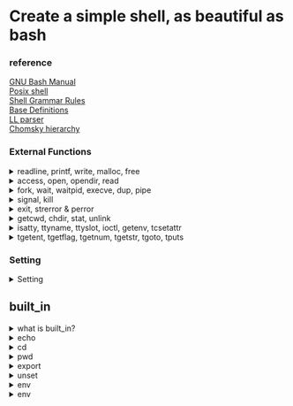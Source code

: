 # Create a simple shell, as beautiful as bash

### reference  

[GNU Bash Manual][bash]  
[Posix shell][posix]  
[Shell Grammar Rules][shell]  
[Base Definitions][base]  
[LL parser][ll]  
[Chomsky hierarchy][chom]

[bash]: https://www.gnu.org/software/bash/manual/bash.html
[posix]: https://pubs.opengroup.org/onlinepubs/9699919799/utilities/contents.html
[shell]: https://pubs.opengroup.org/onlinepubs/009604499/utilities/xcu_chap02.html#tag_02_10_02
[base]: https://pubs.opengroup.org/onlinepubs/9699919799.2018edition/
[ll]: https://en.wikipedia.org/wiki/LL_parser
[chom]: https://en.wikipedia.org/wiki/Chomsky_hierarchy


### External Functions  
<details>  
<summary>readline, printf, write, malloc, free </summary>
<div markdown="1">

### readline
Reads a line from the user input (stdin) and returns it as a dynamically allocated string. The user can edit the input line with various editing commands similar to those used in Unix command line environments.  
```c
#include <stdio.h>
#include <readline/readline.h>
#include <readline/history.h>

int main() {
    char *input = readline("Enter a string: ");
    printf("You entered: %s\n", input);
    free(input);
    return 0;
}
```

### rl_clear_history
Clears the entire history of input lines previously read by readline.  
```c
#include <readline/readline.h>
#include <readline/history.h>

void clear_history_and_exit() {
    rl_clear_history();
    exit(0);
}
```

### rl_on_new_line
Indicates that the cursor is on a new line, allowing readline to maintain proper screen output.
```c
#include <readline/readline.h>

void print_new_line() {
    rl_on_new_line();
    rl_redisplay();
}
```

### rl_replace_line
Replaces the current line buffer with a new string, without redisplaying the new line.   
```c
#include <readline/readline.h>

void replace_current_line(const char *new_line) {
    rl_replace_line(new_line, 0);
}
```

### rl_redisplay
Refreshes the display of the input line, useful after modifying the line buffer.   
```c
#include <readline/readline.h>

void refresh_display() {
    rl_redisplay();
}
```

### add_history
Adds the recently-read line to the input history, allowing the user to recall previous lines.   
```c
#include <readline/readline.h>
#include <readline/history.h>

void add_input_to_history(const char *input) {
    add_history(input);
}
```

### printf
Formats and prints a string to the stdout (standard output).   
```c
#include <stdio.h>

int main() {
    int age = 25;
    printf("I am %d years old.\n", age);
    return 0;
}
```

### write
Writes a specified number of bytes from a buffer to a file descriptor.   
```c
#include <unistd.h>
#include <fcntl.h>

int main() {
    int fd = open("test.txt", O_WRONLY | O_CREAT, 0644);
    if (fd == -1) {
        return 1;
    }

    const char *text = "Hello, World!";
    ssize_t bytes_written = write(fd, text, 13);

    close(fd);
    return 0;
}
```

### malloc & free
malloc allocates a specified size of memory in bytes and returns a pointer to the allocated memory. free deallocates previously allocated memory pointed to by the provided pointer.   
```c
#include <stdlib.h>

int main() {
    int *arr = (int *)malloc(5 * sizeof(int));
    if (!arr) {
        return 1;
    }

    for (int i = 0; i < 5; i++) {
        arr[i] = i;
    }

    for (int i = 0; i < 5; i++) {
        printf("%d ", arr[i]);
    }

    free(arr);
    return 0;
}
```

</div>
</details>

<details>
<summary>access, open, opendir, read </summary>
<div markdown="1">

### access
Checks the access permissions of a file based on the specified mode.   
```c
#include <unistd.h>
#include <stdio.h>

int main() {
    if (access("test.txt", R_OK) == 0) {
        printf("The file test.txt is readable.\n");
    } else {
        printf("The file test.txt is not readable.\n");
    }
    return 0;
}
```

### open & close
open() opens a file with specified flags and mode, returning a file descriptor. close() closes a file descriptor, freeing up system resources.   
```c
#include <fcntl.h>
#include <unistd.h>

int main() {
    int fd = open("test.txt", O_RDONLY);
    if (fd == -1) {
        return 1;
    }

    // Do something with the file descriptor here.

    close(fd);
    return 0;
}
```

### opendir, readdir, closedir
opendir opens a directory stream, readdir reads entries from the directory stream, and closedir closes the directory stream.   
```c
#include <dirent.h>
#include <stdio.h>

int main() {
    DIR *dir = opendir(".");
    if (dir == NULL) {
        perror("Failed to open directory");
        return 1;
    }

    struct dirent *entry;
    while ((entry = readdir(dir)) != NULL) {
        printf("Found file: %s\n", entry->d_name);
    }

    closedir(dir);
    return 0;
}
```

### read
Reads a specified number of bytes from a file descriptor into a buffer.   
```c
#include <fcntl.h>
#include <unistd.h>
#include <stdio.h>

int main() {
    int fd = open("test.txt", O_RDONLY);
    if (fd == -1) {
        return 1;
    }

    char buffer[256];
    ssize_t bytes_read = read(fd, buffer, sizeof(buffer) - 1);
    buffer[bytes_read] = '\0';

    printf("Content: %s\n", buffer);

    close(fd);
    return 0;
}
```
</div>
</details>


<details>
<summary>fork, wait, waitpid, execve, dup, pipe </summary>
<div markdown="1">

### fork
Creates a new process by duplicating the calling process, resulting in a parent and child process with separate memory spaces.
```c
#include <unistd.h>
#include <stdio.h>

int main() {
    pid_t pid = fork();

    if (pid == 0) {
        printf("I am the child process with pid %d.\n", getpid());
    } else {
        printf("I am the parent process with pid %d.\n", getpid());
    }
    return 0;
}
```

### wait
Suspends the calling process until one of its child processes terminates, returning the child's process ID and exit status.
```c
#include <sys/wait.h>
#include <unistd.h>
#include <stdio.h>

int main() {
    pid_t pid = fork();

    if (pid == 0) {
        // Child process
        sleep(2);
        return 42;
    } else {
        // Parent process
        int status;
        wait(&status);
        printf("Child exited with status %d.\n", WEXITSTATUS(status));
    }
    return 0;
}
```

### waitpid
Similar to wait, but allows the calling process to wait for a specific child process or any child process that matches the specified process ID.   
```c
#include <sys/wait.h>
#include <unistd.h>
#include <stdio.h>

int main() {
    pid_t pid = fork();

    if (pid == 0) {
        // Child process
        sleep(2);
        return 42;
    } else {
        // Parent process
        int status;
        waitpid(pid, &status, 0);
        printf("Child exited with status %d.\n", WEXITSTATUS(status));
    }
    return 0;
}
```

### wait3 & wait4
These functions are similar to wait and waitpid but also return resource usage information about the child process in a struct rusage parameter.
```c
#include <sys/wait.h>
#include <sys/resource.h>
#include <unistd.h>
#include <stdio.h>

int main() {
    pid_t pid = fork();

    if (pid == 0) {
        // Child process
        sleep(2);
        return 42;
    } else {
        // Parent process
        int status;
        struct rusage usage;
        wait3(&status, 0, &usage); // Use wait4(pid, &status, 0, &usage) to wait for a specific pid
        printf("Child exited with status %d.\n", WEXITSTATUS(status));
    }
    return 0;
}
```

### execve
Replaces the current process image with a new process image specified by the given file. The new process starts executing at its main() function.
```c
#include <unistd.h>
#include <stdio.h>

int main() {
    char *argv[] = { "ls", "-l", NULL };
    char *envp[] = { NULL };

    if (execve("/bin/ls", argv, envp) == -1) {
        perror("Failed to execute ls");
    }
    return 0;
}
```

### dup & dup2
dup creates a new file descriptor that is a duplicate of the specified file descriptor, whereas dup2 duplicates a file descriptor to a specified file descriptor.   
```c
#include <fcntl.h>
#include <unistd.h>

int main() {
    int fd = open("test.txt", O_RDONLY);
    int new_fd = dup(fd);
    // new_fd now refers to the same file as fd.

    int another_fd = open("another.txt", O_RDONLY);
    dup2(fd, another_fd);
    // another_fd now refers to the same file as fd, and the previous file is closed.

    close(fd);
    close(new_fd);
    close(another_fd);
    return 0;
}
```

### pipe
Creates a unidirectional pipe, with one end for reading and the other for writing.   
```c
#include <unistd.h>
#include <stdio.h>

int main() {
    int pipefd[2];
    if (pipe(pipefd) == -1) {
        perror("Failed to create pipe");
        return 1;
    }

    pid_t pid = fork();

    if (pid == 0) {
        // Child process
        close(pipefd[0]); // Close read end
        write(pipefd[1], "Hello from child!", 17);
        close(pipefd[1]);
    } else {
        // Parent process
        close(pipefd[1]); // Close write end
        char buffer[256];
        ssize_t bytes_read = read(pipefd[0], buffer, sizeof(buffer) - 1);
        buffer[bytes_read] = '\0';
        printf("Received from child: %s\n", buffer);
        close(pipefd[0]);
    }
    return 0;
}
```
</div>
</details>


<details>
<summary>signal, kill</summary>
<div markdown="1">

### signal
Sets a function to handle a specific signal. When the signal is received, the specified handler function is called.   
```c
#include <signal.h>
#include <stdio.h>
#include <unistd.h>

void handle_signal(int sig) {
    printf("Signal %d received.\n", sig);
}

int main() {
    signal(SIGINT, handle_signal);

    while (1) {
        sleep(1);
    }
    return 0;
}
```

### sigaction
Similar to signal, but provides more control over the signal handling process. Allows for specifying additional signal handling options and obtaining the previous signal handler.  
```c
#include <signal.h>
#include <stdio.h>
#include <unistd.h>

void handle_signal(int sig) {
    printf("Signal %d received.\n", sig);
}

int main() {
    struct sigaction action;
    action.sa_handler = handle_signal;
    sigemptyset(&action.sa_mask);
    action.sa_flags = 0;

    sigaction(SIGINT, &action, NULL);

    while (1) {
        sleep(1);
    }
    return 0;
}
```

### sigemptyset & sigaddset
sigemptyset initializes a signal set to be empty. sigaddset adds a specific signal to a signal set.   
```c
#include <signal.h>

int main() {
    sigset_t set;
    sigemptyset(&set);
    sigaddset(&set, SIGINT);
    // Use the signal set with other signal-related functions
    return 0;
}
```

### kill
Sends a specific signal to a process or a group of processes.   
```c
#include <signal.h>
#include <unistd.h>
#include <stdio.h>

int main() {
    pid_t pid = fork();

    if (pid == 0) {
        // Child process
        printf("Child process started with pid %d.\n", getpid());
        while (1) {
            sleep(1);
        }
    } else {
        // Parent process
        sleep(3);
        printf("Killing child process with pid %d.\n", pid);
        kill(pid, SIGTERM);
    }
    return 0;
}
```

</div>
</details>


<details>
<summary>exit, strerror & perror </summary>
<div markdown="1">

### exit
Terminates the calling process and returns the specified exit status.   
```c
#include <stdlib.h>
#include <stdio.h>

int main() {
    printf("Exiting with status 0.\n");
    exit(0);
}
```

### strerror & perror
strerror returns a string describing an error number, and perror prints a string describing the last error encountered.   
```c
#include <errno.h>
#include <string.h>
#include <stdio.h>

int main() {
    FILE *file = fopen("nonexistent.txt", "r");
    if (file == NULL) {
        printf("Error: %s\n", strerror(errno));
        perror("Failed to open nonexistent.txt");
    }
    return 0;
}
```

</div>
</details>


<details>
<summary>getcwd, chdir, stat, unlink </summary>
<div markdown="1">

### getcwd
Gets the current working directory and stores it in the provided buffer.
```c
#include <unistd.h>
#include <stdio.h>

int main() {
    char buffer[256];
    if (getcwd(buffer, sizeof(buffer)) != NULL) {
        printf("Current working directory: %s\n", buffer);
    }
    return 0;
}
```

### chdir
Changes the current working directory of the calling process to the specified path.   
```c
#include <unistd.h>
#include <stdio.h>

int main() {
    if (chdir("/tmp") == 0) {
        printf("Changed working directory to /tmp.\n");
    } else {
        perror("Failed to change working directory");
    }
    return 0;
}
```

### stat, lstat, fstat
These functions obtain information about a file. stat() and lstat() take a file path as an argument, while fstat() takes a file descriptor. lstat() is similar to stat() but does not follow symbolic links.   
```c
#include <sys/types.h>
#include <sys/stat.h>
#include <unistd.h>
#include <stdio.h>

int main() {
    struct stat file_info;
    if (stat("test.txt", &file_info) == 0) {
        printf("Size of test.txt: %ld bytes\n", file_info.st_size);
    } else {
        perror("Failed to get file information");
    }
    return 0;
}
```

### unlink
Deletes a specified file by removing its link from the file system.   
```c
#include <unistd.h>
#include <stdio.h>

int main() {
    if (unlink("test.txt") == 0) {
        printf("Successfully deleted test.txt.\n");
    } else {
        perror("Failed to delete test.txt");
    }
    return 0;
}
```
</div>
</details>


<details>
<summary>isatty, ttyname, ttyslot, ioctl, getenv, tcsetattr </summary>
<div markdown="1">


### isatty
Checks if a given file descriptor is associated with a terminal device.   
```c
#include <unistd.h>
#include <stdio.h>

int main() {
    if (isatty(STDOUT_FILENO)) {
        printf("stdout is a terminal.\n");
    } else {
        printf("stdout is not a terminal.\n");
    }
    return 0;
}
```

### ttyname
Returns a pointer to a string containing the name of the terminal device associated with a given file descriptor.   
```c
#include <unistd.h>
#include <stdio.h>

int main() {
    char *name = ttyname(STDIN_FILENO);
    if (name) {
        printf("Terminal name: %s\n", name);
    } else {
        printf("Not a terminal.\n");
    }
    return 0;
}
```

### ttyslot
Returns the index of the terminal device associated with the calling process's standard input in the system's terminal table (utmp file).   
```c
#include <unistd.h>
#include <stdio.h>

int main() {
    int slot = ttyslot();
    if (slot > 0) {
        printf("Terminal slot: %d\n", slot);
    } else {
        printf("Not a terminal.\n");
    }
    return 0;
}
```

### ioctl
Performs various control operations on a file descriptor.   
```c
#include <sys/ioctl.h>
#include <unistd.h>
#include <stdio.h>

int main() {
    struct winsize ws;
    if (ioctl(STDOUT_FILENO, TIOCGWINSZ, &ws) == 0) {
        printf("Terminal size: %d rows, %d columns\n", ws.ws_row, ws.ws_col);
    } else {
        perror("Failed to get terminal size");
    }
    return 0;
}
```

### getenv
Returns the value of an environment variable as a string.   
```c
#include <stdlib.h>
#include <stdio.h>

int main() {
    char *path = getenv("PATH");
    if (path) {
        printf("PATH: %s\n", path);
    } else {
        printf("PATH not found.\n");
    }
    return 0;
}
```

### tcsetattr & tcgetattr
tcsetattr sets the terminal attributes for a file descriptor, and tcgetattr gets the terminal attributes for a file descriptor.   
```c
#include <termios.h>
#include <unistd.h>
#include <stdio.h>

int main() {
    struct termios term;
    if (tcgetattr(STDIN_FILENO, &term) == 0) {
        printf("Terminal attributes retrieved.\n");

        term.c_lflag &= ~ECHO; // Turn off echoing

        if (tcsetattr(STDIN_FILENO, TCSANOW, &term) == 0) {
            printf("Terminal attributes set.\n");
        } else {
            perror("Failed to set terminal attributes");
        }
    } else {
        perror("Failed to get terminal attributes");
    }
    return 0;
}
```
</div>
</details>


<details>
<summary>tgetent, tgetflag, tgetnum, tgetstr, tgoto, tputs </summary>
<div markdown="1">

### tgetent
Loads the termcap entry for a terminal into a provided buffer.   
```c
#include <term.h>
#include <stdio.h>

int main() {
    char term_buffer[1024];
    if (tgetent(term_buffer, getenv("TERM")) == 1) {
        printf("Termcap entry loaded.\n");
    } else {
        printf("Failed to load termcap entry.\n");
    }
    return 0;
}
```

### tgetflag
Gets the value of a boolean capability from the termcap entry.   
```c
#include <term.h>
#include <stdio.h>

int main() {
    char term_buffer[1024];
    tgetent(term_buffer, getenv("TERM"));

    int has_am = tgetflag("am");
    printf("Auto-margins: %s\n", has_am ? "Yes" : "No");
    return 0;
}
```

### tgetnum
Gets the value of a numeric capability from the termcap entry.   
```c
#include <term.h>
#include <stdio.h>

int main() {
    char term_buffer[1024];
    tgetent(term_buffer, getenv("TERM"));

    int columns = tgetnum("co");
    printf("Columns: %d\n", columns);
    return 0;
}
```

### tgetstr
Gets the value of a string capability from the termcap entry.   
```c
#include <term.h>
#include <stdio.h>

int main() {
    char term_buffer[1024];
    char cap_buffer[256];
    tgetent(term_buffer, getenv("TERM"));

    char *clear_screen = tgetstr("cl", &cap_buffer);
    if (clear_screen) {
        tputs(clear_screen, 1, putchar);
    } else {
        printf("Failed to get clear screen capability.\n");
    }
    return 0;
}
```

### tgoto
Generates a cursor addressing string with specified row and column values.   
```c
#include <term.h>
#include <stdio.h>

int main() {
    char term_buffer[1024];
    tgetent(term_buffer, getenv("TERM"));

    char *cursor_address = tgetstr("cm", NULL);
    if (cursor_address) {
        char *move_cursor = tgoto(cursor_address, 10, 5);
        tputs(move_cursor, 1, putchar);
        printf("X");
    } else {
        printf("Failed to get cursor movement capability.\n");
    }
    return 0;
}
```

### tputs
Outputs a string capability, applying necessary padding.   
```c
#include <term.h>
#include <stdio.h>

int main() {
    char term_buffer[1024];
    tgetent(term_buffer, getenv("TERM"));

    char cap_buffer[256];

    // Get the string capability to enable underline
    char *underline_on = tgetstr("us", &cap_buffer);
    if (underline_on) {
        // Output the capability using tputs
        tputs(underline_on, 1, putchar);
        printf("Underlined text");

        // Get the string capability to disable underline
        char *underline_off = tgetstr("ue", &cap_buffer);
        if (underline_off) {
            // Output the capability using tputs
            tputs(underline_off, 1, putchar);
            printf("\nNormal text");
        }
    } else {
        printf("Failed to get underline capability.\n");
    }
    return 0;
}
```

</div>
</details>

### Setting
<details>
<summary>Setting</summary>
<div markdown="1">

**install brew**  
```
rm -rf $HOME/.brew && git clone --depth=1 https://github.com/Homebrew/brew $HOME/.brew && export PATH=$HOME/.brew/bin:$PATH && brew update && echo "export PATH=$HOME/.brew/bin:$PATH" >> ~/.zshrc
```

**install readline**  
```
brew install readline && mkdir $HOME/.brew && curl -fsSLhttps://github.com/Homebrew/brew/tarball/master | tar xz --strip 1 -C $HOME/.brew
mkdir -p /tmp/.$(whoami)-brew-locks
mkdir -p $HOME/.brew/var/homebrew
ln -s /tmp/.$(whoami)-brew-locks $HOME/.brew/var/homebrew/locks
export PATH="$HOME/.brew/bin:$PATH"
```

**upgrade brew**
```
brew update && brew upgrade
```

**upgrade bash**
```
brew install bash
```

</div>
</details>  


## built_in
<details>
<summary>what is built_in?</summary>
<div markdown="1">
Ecole42's Minishell program includes several built-in commands that are implemented within the shell itself, rather than being separate external programs.

**Here is a list of the built-in commands in Ecole42's Minishell:**

- **echo: Displays a message on the terminal.**
- **cd: Changes the current working directory.**
- **pwd: Prints the current working directory.**
- **export: Sets the value of an environment variable.**
- **unset: Removes an environment variable.**
- **env: Prints a list of environment variables.**
- **exit: Exits the shell.**

These built-in commands are executed directly by the shell, which makes them faster and more efficient than external commands. 

Additionally, the shell can provide more functionality and customization for built-in commands since they are a part of the shell itself.
</div>
</details>

<details>
<summary>echo</summary>
<div markdown="1">
Features : Outputs a string or variable.  

options : -n (Do not print newlines)
```c
$ echo -n "Hello"
Hello$
```
Edge cases  
1. -n options
```c
$ echo -nnnnnnnn Hello
Hello$
$ echo -n -n -n -n -nnn -nnnn -nnnnm Hello
Hello$
$ echo -n -n -n -n -nnn -nnnn -nnnnm -nHello
-nHello$
```
2. When using echo with $Key echo printed "Value”
```c
bash-5.2$ export a=1000
bash-5.2$ export
declare -x a="1000"
bash-5.2$ echo a
a
bash-5.2$ echo $a
1000
```
</div>
</details>

<details>
<summary>cd</summary>
<div markdown="1">
Features : Move directory  

examples :  

```c
move to specified directory (relative path)
$ cd directory_path
$ cd ./A/B/C
$ cd /A/B/C

move to parent diretory
$ cd ..

move to before directory
$ cd -
```

edge case :

1. If you find "PWD" when you try to use the "env" or "export" command, then "PWD" must be updated.  

```c
export | grep "PWD"

declare -x OLDPWD="/Users/hyojocho/Desktop/MINISHELL"
declare -x PWD="/Users/hyojocho"
```
2. After trying the "unset HOME" command, when you try cd, your shell must output "bash: cd: HOME not set".

```c
bash-5.2$ unset HOME
bash-5.2$ cd
bash: cd: HOME not set
```

3. If you delete the parent directory and try to access the parent directory, you get the following error: "cd: error retrieving current directory: getcwd: cannot access parent directories: No such file or directory".

```c
If you delete the parent directory and try to access the parent directory, you get the following error: "cd: error retrieving current directory: getcwd: cannot access parent directories: No such file or directory".
```
</div>
</details>

<details>
<summary>pwd</summary>
<div markdown="1">
In shell scripting, **`pwd`** stands for "print working directory". The **`pwd`** command is used to display the current working directory, which is the directory in which the user is currently located.

Here is the basic syntax of the **`pwd`** command:
```c
pwd
```
When you type this command in the shell, it will display the current working directory in the terminal. For example, if you are currently located in the /home/user/Documents
directory, then the pwd command will display the following output:
```c
/home/user/Documents
```
The pwd command is useful for navigating the file system and understanding your current location in the directory structure. You can use the output of the pwd
command to create file paths, change directories, and perform other file-related operations.

</div>
</details>

<details>
<summary>export</summary>
<div markdown="1">
the **`export`**command is used to set an environment variable that can be accessed by any child process of the shell.

Here is the basic syntax of the **`export`** command:
```c
export VARNAME=value
```
edge cases
1. "Export" can be used to add multiple values.
```c
bash-5.2$ export a b c d
bash-5.2$ export
declare -x a
declare -x b
declare -x c
declare -x d
bash-5.2$ export a=1 b=2 c=3 d=4
bash-5.2$ export
declare -x a="1"
declare -x b="2"
declare -x c="3"
declare -x d="4"
```
2. "Export" can’t get first character as Number or Special characters (Exclude '_’)
```c
bash-5.2$ export 1a
bash: export: `1a': not a valid identifier

bash-5.2$ export _a
bash-5.2$ export
declare -x _a

bash-5.2$ export a1
bash-5.2$ export
declare -x a1

bash-5.2$ export (1
bash: syntax error near unexpected token 1
```
3. If the key and value have already been exported, you can't use "Export" with the key only.
```c
bash-5.2$ export a=b
bash-5.2$ export
declare -x a="b"

bash-5.2$ export a
bash-5.2$ export
declare -x a="b"
```
4. Even if there are no valid identifiers, another validation key must be added.
```c
bash-5.2$ export a b c 1d
bash: export: '1d': not a valid identifier
bash-5.2$ export
declare -x a
declare -x b
declare -x c

bash-5.2$ export 1 a b c 
bash: export: '1': not a valid identifier
bash-5.2$ export
declare -x a
declare -x b
declare -x c
```
</div>
</details>

<details>
<summary>unset</summary>
<div markdown="1">
The **`unset`** command is a shell command in Unix and Unix-like operating systems that is used to unset or remove environment variables or shell functions.

When an environment variable is unset, it means that its value is removed from the current shell's environment, and any child processes will not inherit the variable.

Here's the syntax for the **`unset`**command:
```c
unset MY_VAR
```
This will remove the value of the MY_VAR variable from the current shell's environment.

edge cases
1. "Unset" can be used to remove multiple values.
```c
bash-5.2$ export a b c d e
bash-5.2$ export
declare -x a
declare -x b
declare -x c
declare -x d
declare -x e

bash-5.2$ unset a c e
bash-5.2$ export
declare -x b
declare -x d
```
2. "Unset" can erase when only “key” value received
```c
bash-5.2$ export a=1 b=2 c=3

case 1)
bash-5.2$ unset a=1 b=2 c=3
bash-5.2$ env
c=3
HOME=/Users/hyojocho
b=2
a=1

case 2)
bash-5.2$ unset a b c
bash-5.2$ env
-disappeared-
```
</div>
</details>

<details>
<summary>env</summary>
<div markdown="1">
The **`env`** command is a shell command in Unix and Unix-like operating systems that is used to display or modify the environment variables for the current shell and its child processes.

When used without any arguments, the **`env`** command displays a list of environment variables and their values. 

For example, you can type **`env`** in the terminal to see a list of all the environment variables that are currently set in your shell.

Here's the basic syntax for the **`env`** command:
```c
env
```
result is 
```c
PATH=/Users/hyojocho/.brew/bin:/Applications/Visual Studio Code.app/Contents/Resources/app/bin:/usr/local/bin:/usr/bin:/bin:/usr/sbin:/sbin:/usr/local/munki
LC_TERMINAL=iTerm2
COLORTERM=truecolor
COMMAND_MODE=unix2003
TERM=xterm-256color
HOME=/Users/hyojocho
TMPDIR=/var/folders/zz/zyxvpxvq6csfxvn_n000cv000036r0/T/
USER=hyojocho
XPC_SERVICE_NAME=0
LOGNAME=hyojocho
LaunchInstanceID=CB4EAA94-A6EC-48B1-B223-767DDF0F904E
__CF_USER_TEXT_ENCODING=0x0:0:0
ITERM_SESSION_ID=w0t0p0:8AE6874A-34C5-4D71-9709-9DEA32BE7D3F
SHLVL=1
OLDPWD=/Users/hyojocho
ZSH=/Users/hyojocho/.oh-my-zsh
PAGER=less
LESS=-R
LSCOLORS=Gxfxcxdxbxegedabagacad
LS_COLORS=di=1;36:ln=35:so=32:pi=33:ex=31:bd=34;46:cd=34;43:su=30;41:sg=30;46:tw=30;42:ow=30;43
```
</div>
</details>

<details>
<summary>env</summary>
<div markdown="1">
The **`exit`** command is a shell command in Unix and Unix-like operating systems that is used to exit the current shell or shell script.

When you run the **`exit`** command, it terminates the current shell session and returns control to the parent process (usually the terminal emulator). Any commands or scripts that were running in the shell are terminated immediately.

Here's the basic syntax for the **`exit`** command:
```c
exit [n]
```
</div>
</details>